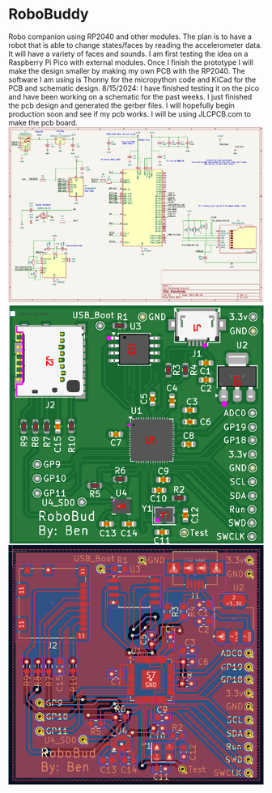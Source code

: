 # RoboBuddy
Robo companion using RP2040 and other modules.
The plan is to have a robot that is able to change states/faces by reading the accelerometer data. It will have a variety of faces and sounds.
I am first testing the idea on a Raspberry Pi Pico with external modules. Once I finish the prototype I will make the design smaller by making my own PCB with the RP2040.
The software I am using is Thonny for the micropython code and KiCad for the PCB and schematic design.
8/15/2024: I have finished testing it on the pico and have been working on a schematic for the past weeks. I just finished the pcb design and generated the gerber files. I will hopefully begin production soon and see if my pcb works. I will be using JLCPCB.com to make the pcb board.
![image](https://github.com/BensBeens/RoboBuddy/blob/main/Schematic%20v.2.png)
![image](https://github.com/BensBeens/RoboBuddy/blob/main/Front3DView_PCB.png)
![image](https://github.com/BensBeens/RoboBuddy/blob/main/RoboBuddy_public/Front_PCBSchematic_new.png)
